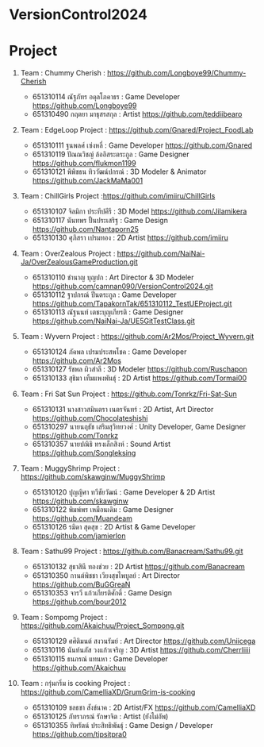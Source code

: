 # VersionControl2024


# Project

1.  Team : Chummy Cherish : https://github.com/Longboye99/Chummy-Cherish
    - 651310114 ณัฐภัทร อดุลโภคาธร : Game Developer
    https://github.com/Longboye99
    - 651310490 กฤตยา มาธุสรสกุล : Artist
    https://github.com/teddiibearo

2.  Team : EdgeLoop
    Project : https://github.com/Gnared/Project_FoodLab

    - 651310111 ฐนพลศ์ เซ่งหลี่ : Game Developer
    https://github.com/Gnared
    - 651310119 ปัณณวิชญ์ ล้ออิสระตระกูล : Game Designer
    https://github.com/flukmon1199
    - 651310121 พิพิชธน ทิววัฒน์ปกรณ์ : 3D Modeler & Animator
    https://github.com/JackMaMa001

3.  Team : ChillGirls
    Project :https://github.com/imiiru/ChillGirls

    - 651310107 จิลมิกา ประทีปคีรี : 3D Model 
    https://github.com/Jilamikera
    - 651310117 นันทพร ปั้นประเสริฐ : Game Design 
    https://github.com/Nantaporn25
    - 651310130 ศุภิสรา เปรมทอง : 2D Artist 
    https://github.com/imiiru

4. Team : OverZealous
   Project : https://github.com/NaiNai-Ja/OverZealousGameProduction.git

    - 651310110 ชำนาญ บุญปก : Art Director & 3D Modeler
    https://github.com/camnan090/VersionControl2024.git
    - 651310112 ฐาปกรณ์ ปิ่นตระกูล : Game Developer
    https://github.com/TapakornTak/651310112_TestUEProject.git
    - 651310113 ณัฐนนท์ เตชะบุญเกียรติ : Game Designer
    https://github.com/NaiNai-Ja/UE5GitTestClass.git

6.  Team : Wyvern 
    Project : https://github.com/Ar2Mos/Project_Wyvern.git

    - 651310124 ภัคพล เปรมประสพโชค : Game Developer
    https://github.com/Ar2Mos
    - 651310127 รัชพล ผิวสำลี : 3D Modeler
    https://github.com/Ruschapon
    - 651310133 สุธิมา เทิ้มแพงพันธ์ุ : 2D Artist
    https://github.com/Tormai00

7.  Team : Fri Sat Sun 
    Project : https://github.com/Tonrkz/Fri-Sat-Sun
    
    - 651310131 นางสาวสมินตรา เนตรจันทร์ : 2D Artist, Art Director
    https://github.com/Chocolateshishi
    - 651310297 นายนฤธัช เสริมสุวิทยวงศ์ : Unity Developer, Game Designer
    https://github.com/Tonrkz
    - 651310357 นายปณิธิ ทรงเล็กสิงห์ : Sound Artist
    https://github.com/Songleksing

8.  Team : MuggyShrimp Project : https://github.com/skawginw/MuggyShrimp

    - 651310120 ปุญญิศา ทวีชัยวัฒน์ : Game Developer & 2D Artist https://github.com/skawginw
    - 651310122 พิมพ์พร เหมือนเดิม : Game Designer https://github.com/Muandeam
    - 651310126 รมิดา สุดสุข : 2D Artist & Game Developer https://github.com/jamierlon

9.  Team : Sathu99
    Project : https://github.com/Banacream/Sathu99.git
    
    - 651310132 สุธาสินี ทองช่วย : 2D Artist
      https://github.com/Banacream
    - 651310350 กานต์พิชชา เวียงสุขไพบูลย์ : Art Director
      https://github.com/BuGGreaN
    - 651310353 จารวี แก้วเกียรติศักดิ์ : Game Design
      https://github.com/bour2012

10. Team : Sompomg
   Project : https://github.com/Akaichuu/Project_Sompong.git

    - 651310129 ศศิติมนต์ สงวนรัมย์ : Art Director
    https://github.com/Uniicega
    - 651310116 นันท์นภัส วงแก้วเจริญ : 3D Artist
    https://github.com/Cherrliiii
    - 651310115 ธนภรณ์ แทนหา : Game Developer
    https://github.com/Akaichuu

12. Team : กรุ่มกริ่ม is cooking
    Project : https://github.com/CamelliaXD/GrumGrim-is-cooking

    - 651310109 ชลธชา สังข์นาค : 2D Artist/FX
      https://github.com/CamelliaXD
    - 651310125 ภัทราภรณ์ รักษาจิต : Artist
      (ยังไม่อัพ)
    - 651310355 ทิพรัตน์ ประสิทธิพันธุ์ : Game Design / Developer
      https://github.com/tipsitpra0
